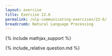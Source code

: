 ```yaml
---
layout: exercise
title: Exercise 22.6
permalink: /nlp-communicating-exercises/22-6/
breadcrumb: Natural Language Processing
---
```


{% include mathjax_support %}

<div><i class="arrow-up loader" data-chapter="nlp-communicating-exercises" data-exercise="ex_6" data-rating="0"></i></div>
{% include_relative question.md %}
